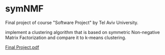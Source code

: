 # symNMF
Final project of course "Software Project" by Tel Aviv University.

implement a clustering algorithm that is based on symmetric Non-negative Matrix Factorization and compare it to k-means clustering.

[Final Project.pdf](https://github.com/user-attachments/files/17088912/Final.Project.pdf)

